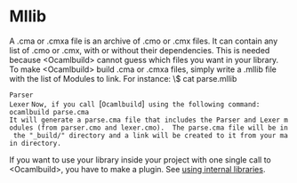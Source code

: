 # Mllib
A .cma or .cmxa file is an archive of .cmo or .cmx files. It can contain
any list of .cmo or .cmx, with or without their dependencies. This is
needed because <Ocamlbuild\> cannot guess which files you want in your
library. To make <Ocamlbuild\> build .cma or .cmxa files, simply write a
.mllib file with the list of Modules to link. For instance: \\$ cat
parse.mllib

`Parser`<br />`Lexer`
`Now, if you call `[`Ocamlbuild`]` using the following command:`<br />`ocamlbuild parse.cma`
`It will generate a parse.cma file that includes the Parser and Lexer modules (from parser.cmo and lexer.cmo).  The parse.cma file will be in the "_build/" directory and a link will be created to it from your main directory.`

If you want to use your library inside your project with one single call
to <Ocamlbuild\>, you have to make a plugin. See [using internal
libraries](Using_internal_libraries.html).

